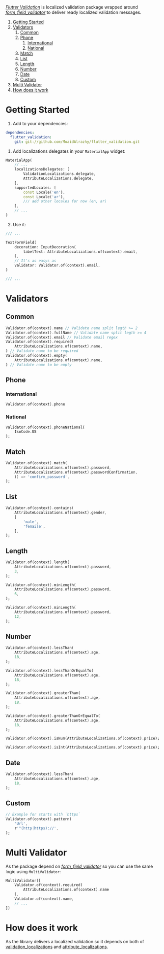 [_Flutter Validation_](https://github.com/ysys-co/flutter_validation) is localized validation package wrapped around [_form_field_validator_](https://pub.dev/packages/form_field_validator) to deliver ready localized validation messages.

1. [Getting Started](#getting-started)
1. [Validators](#validators)
   1. [Common](#common)
   1. [Phone](#phone)
      1. [International](#international)
      1. [National](#national)
   1. [Match](#match)
   1. [List](#list)
   1. [Length](#length)
   1. [Number](#number)
   1. [Date](#date)
   1. [Custom](#custom)
1. [Multi Validator](#multi-validator)
1. [How does it work](#how-does-it-work)

# Getting Started

1. Add to your dependencies:

```yaml
dependencies:
  flutter_validation:
    git: git://github.com/MoaidAlrazhy/flutter_validation.git
```

1. Add localizations delegates in your `MaterialApp` widget:

```dart
MaterialApp(
	// ...
	localizationsDelegates: [
		ValidationLocalizations.delegate,
		AttributeLocalizations.delegate,
	],
	supportedLocales: [
		const Locale('en'),
		const Locale('ar'),
		/// add other locales for now (en, ar)
	],
	// ...
)
```

2. Use it:

```dart
/// ...

TextFormField(
	decoration: InputDecoration(
		labelText: AttributeLocalizations.of(context).email,
	),
	// It's as easys as
	validator: Validator.of(context).email,
)

/// ...
```

# Validators

## Common

```dart
Validator.of(context).name // Validate name split legth >= 2
Validator.of(context).fullName // Validate name split legth >= 4
Validator.of(context).email // Validate email regex
Validator.of(context).required(
	AttributeLocalizations.of(context).name,
) // Validate name to be required
Validator.of(context).empty(
	AttributeLocalizations.of(context).name,
) // Validate name to be empty
```

## Phone

### International

```dart
Validator.of(context).phone
```

### National

```dart
Validator.of(context).phoneNational(
	IsoCode.US
);
```

## Match

```dart
Validator.of(context).match(
	AttributeLocalizations.of(context).password,
	AttributeLocalizations.of(context).passwordConfirmation,
	() => 'confirm_password',
);
```

## List

```dart
Validator.of(context).contains(
	AttributeLocalizations.of(context).gender,
	[
		'male',
		'femaile',
	],
);
```

## Length

```dart
Validator.of(context).length(
	AttributeLocalizations.of(context).password,
	3,
);

Validator.of(context).minLength(
	AttributeLocalizations.of(context).password,
	6,
);

Validator.of(context).minLength(
	AttributeLocalizations.of(context).password,
	12,
);
```

## Number

```dart
Validator.of(context).lessThan(
	AttributeLocalizations.of(context).age,
	18,
);

Validator.of(context).lessThanOrEqualTo(
	AttributeLocalizations.of(context).age,
	18,
);

Validator.of(context).greaterThan(
	AttributeLocalizations.of(context).age,
	18,
);

Validator.of(context).greaterThanOrEqualTo(
	AttributeLocalizations.of(context).age,
	18,
);

Validator.of(context).isNum(AttributeLocalizations.of(context).price);

Validator.of(context).isInt(AttributeLocalizations.of(context).price);
```

## Date

```dart
Validator.of(context).lessThan(
	AttributeLocalizations.of(context).age,
	18,
);
```

## Custom

```dart
// Example for starts with `https`
Validator.of(context).pattern(
	'Url',
	r'^(http|https)://',
);
```

# Multi Validator

As the package depend on [_form_field_validator_](https://pub.dev/packages/form_field_validator#multi-rules-validation) so you can use the same logic using `MultiValidator`:

```dart
MultiValidator([
	Validator.of(context).required(
		AttributeLocalizations.of(context).name
	),
	Validator.of(context).name,
	// ...
])
```

# How does it work

As the library delivers a localized validation so it depends on both of [validation_localizations](https://github.com/ysys-co/flutter-localizations/tree/master/packages/validation_localizations) and [attribute_localizations](https://github.comMoaidAlrazhyhsul4n/flutter-localizations/tree/master/packages/attribute_localizations).
